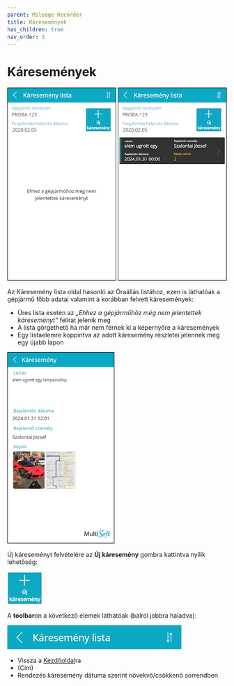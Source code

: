 ```yaml
---
parent: Mileage Recorder
title: Káresemények
has_children: true
nav_order: 3
---
```


# Káresemények

![accidents empty list](static/images/AccidentsListEmpty.png)
![accidents list with item](static/images/AccidentsList.png)

Az Káresemény lista oldal hasonló az Óraállás listához, ezen is láthatóak a gépjármű főbb adatai valamint a korábban felvett káresemények:
-	Üres lista esetén az *„Ehhez a gépjárműhöz még nem jelentettek káreseményt”* felirat jelenik meg
-	A lista görgethető ha már nem férnek ki a képernyőre a káresemények
-	Egy listaelemre koppintva az adott káresemény részletei jelennek meg egy újabb lapon

![accident view](static/images/AccidentView.png)

Új káreseményt felvételére az **Új káresemény** gombra kattintva nyílik lehetőség:

![mileage record view](static/images/NewAccidentButton.png)

A **toolbar**on a következő elemek láthatóak (balról jobbra haladva):

![accidents list toolbar](static/images/AccidentsListToolbar.png)

-	Vissza a [Kezdőoldal](../login/05_StartPage.md)ra
-	(Cím)
-	Rendezés káresemény dátuma szerint növekvő/csökkenő sorrendben
